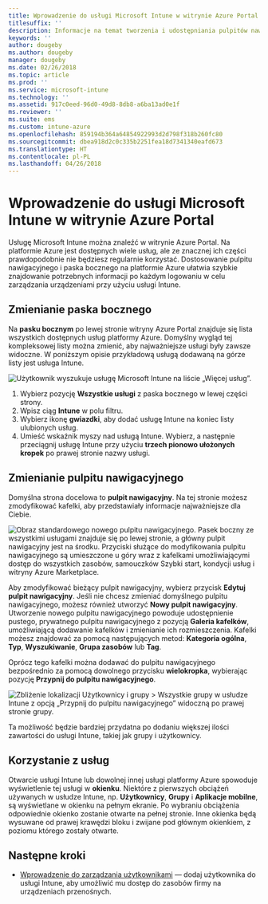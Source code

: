 ```yaml
---
title: Wprowadzenie do usługi Microsoft Intune w witrynie Azure Portal
titlesuffix: ''
description: Informacje na temat tworzenia i udostępniania pulpitów nawigacyjnych usługi Microsoft Intune i poruszania się po nich w witrynie Azure Portal.
keywords: ''
author: dougeby
ms.author: dougeby
manager: dougeby
ms.date: 02/26/2018
ms.topic: article
ms.prod: ''
ms.service: microsoft-intune
ms.technology: ''
ms.assetid: 917c0eed-96d0-49d8-8db8-a6ba13ad0e1f
ms.reviewer: ''
ms.suite: ems
ms.custom: intune-azure
ms.openlocfilehash: 859194b364a64854922993d2d798f318b260fc80
ms.sourcegitcommit: dbea918d2c0c335b2251fea18d7341340eafd673
ms.translationtype: HT
ms.contentlocale: pl-PL
ms.lasthandoff: 04/26/2018
---
```

# <a name="getting-started-with-microsoft-intune-in-the-azure-portal"></a>Wprowadzenie do usługi Microsoft Intune w witrynie Azure Portal

Usługę Microsoft Intune można znaleźć w witrynie Azure Portal. Na platformie Azure jest dostępnych wiele usług, ale ze znacznej ich części prawdopodobnie nie będziesz regularnie korzystać. Dostosowanie pulpitu nawigacyjnego i paska bocznego na platformie Azure ułatwia szybkie znajdowanie potrzebnych informacji po każdym logowaniu w celu zarządzania urządzeniami przy użyciu usługi Intune.

## <a name="changing-the-sidebar"></a>Zmienianie paska bocznego

Na __pasku bocznym__ po lewej stronie witryny Azure Portal znajduje się lista wszystkich dostępnych usług platformy Azure. Domyślny wygląd tej kompleksowej listy można zmienić, aby najważniejsze usługi były zawsze widoczne. W poniższym opisie przykładową usługą dodawaną na górze listy jest usługa Intune.

![Użytkownik wyszukuje usługę Microsoft Intune na liście „Więcej usług”.](./media/azure-add-intune1.png)

1. Wybierz pozycję **Wszystkie usługi** z paska bocznego w lewej części strony.
2. Wpisz ciąg **Intune** w polu filtru.
3. Wybierz ikonę **gwiazdki**, aby dodać usługę Intune na koniec listy ulubionych usług.
4. Umieść wskaźnik myszy nad usługą Intune. Wybierz, a następnie przeciągnij usługę Intune przy użyciu **trzech pionowo ułożonych kropek** po prawej stronie nazwy usługi.

## <a name="changing-the-dashboard"></a>Zmienianie pulpitu nawigacyjnego

Domyślna strona docelowa to **pulpit nawigacyjny**. Na tej stronie możesz zmodyfikować kafelki, aby przedstawiały informacje najważniejsze dla Ciebie.

![Obraz standardowego nowego pulpitu nawigacyjnego. Pasek boczny ze wszystkimi usługami znajduje się po lewej stronie, a główny pulpit nawigacyjny jest na środku. Przyciski służące do modyfikowania pulpitu nawigacyjnego są umieszczone u góry wraz z kafelkami umożliwiającymi dostęp do wszystkich zasobów, samouczków Szybki start, kondycji usług i witryny Azure Marketplace.](./media/azure-default-dashboard.png)

Aby zmodyfikować bieżący pulpit nawigacyjny, wybierz przycisk **Edytuj pulpit nawigacyjny**. Jeśli nie chcesz zmieniać domyślnego pulpitu nawigacyjnego, możesz również utworzyć **Nowy pulpit nawigacyjny**. Utworzenie nowego pulpitu nawigacyjnego powoduje udostępnienie pustego, prywatnego pulpitu nawigacyjnego z pozycją **Galeria kafelków**, umożliwiającą dodawanie kafelków i zmienianie ich rozmieszczenia. Kafelki możesz znajdować za pomocą następujących metod: **Kategoria ogólna**, **Typ**, **Wyszukiwanie**, **Grupa zasobów** lub **Tag**.

Oprócz tego kafelki można dodawać do pulpitu nawigacyjnego bezpośrednio za pomocą dowolnego przycisku **wielokropka**, wybierając pozycję **Przypnij do pulpitu nawigacyjnego**.

![Zbliżenie lokalizacji Użytkownicy i grupy > Wszystkie grupy w usłudze Intune z opcją „Przypnij do pulpitu nawigacyjnego” widoczną po prawej stronie grupy.](./media/azure-pin-to-dashboard.png)

Ta możliwość będzie bardziej przydatna po dodaniu większej ilości zawartości do usługi Intune, takiej jak grupy i użytkownicy.

## <a name="using-services"></a>Korzystanie z usług

Otwarcie usługi Intune lub dowolnej innej usługi platformy Azure spowoduje wyświetlenie tej usługi w **okienku**. Niektóre z pierwszych obciążeń używanych w usłudze Intune, np. **Użytkownicy**, **Grupy** i **Aplikacje mobilne**, są wyświetlane w okienku na pełnym ekranie. Po wybraniu obciążenia odpowiednie okienko zostanie otwarte na pełnej stronie. Inne okienka będą wysuwane od prawej krawędzi bloku i zwijane pod głównym okienkiem, z poziomu którego zostały otwarte.

## <a name="next-steps"></a>Następne kroki

* [Wprowadzenie do zarządzania użytkownikami](get-started-users.md) — dodaj użytkownika do usługi Intune, aby umożliwić mu dostęp do zasobów firmy na urządzeniach przenośnych.
